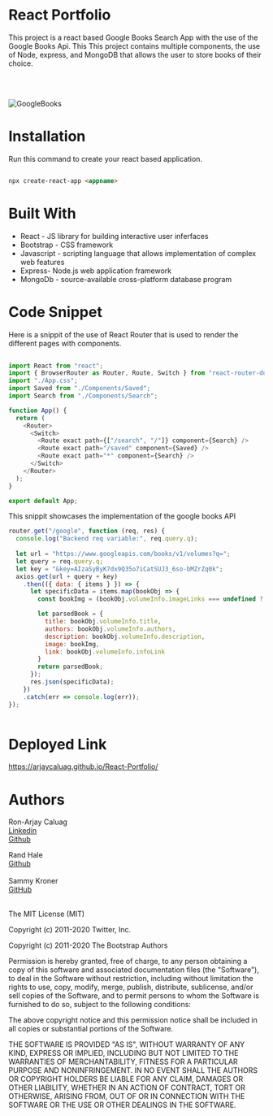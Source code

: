 # **React Portfolio**

This project is a react based Google Books Search App with the use of the Google Books Api. This This project contains multiple components, the use of Node, express, and MongoDB that allows the user to store books of their choice.

<br><br>

![GoogleBooks](https://user-images.githubusercontent.com/52800632/109890125-96cf1300-7c3b-11eb-9a95-ba1b0c575a60.gif)





# **Installation**

Run this command to create your react based application.

```html

npx create-react-app <appname>

```

# **Built With**

<ul>
    <li> React - JS library for building interactive user inferfaces
    <li> Bootstrap - CSS framework
    <li> Javascript - scripting language that allows implementation of complex web features
    <li> Express- Node.js web application framework
    <li> MongoDb - source-available cross-platform database program </li>
</ul>

# **Code Snippet**
Here is a snippit of the use of React Router that is used to render the different pages with components.

```js
 
import React from "react";
import { BrowserRouter as Router, Route, Switch } from "react-router-dom";
import "./App.css";
import Saved from "./Components/Saved";
import Search from "./Components/Search";

function App() {
  return (
    <Router>
      <Switch>
        <Route exact path={["/search", "/"]} component={Search} />
        <Route exact path="/saved" component={Saved} />
        <Route exact path="*" component={Search} />
      </Switch>
    </Router>
  );
}

export default App;


```
This snippit showcases the implementation of the google books API
```js
router.get("/google", function (req, res) {
  console.log("Backend req variable:", req.query.q);
  
  let url = "https://www.googleapis.com/books/v1/volumes?q=";
  let query = req.query.q;
  let key = "&key=AIzaSyByK7dx9Q35o7iCatSUJ3_6so-bMZrZq0k";
  axios.get(url + query + key)
    .then(({ data: { items } }) => {
      let specificData = items.map(bookObj => {
        const bookImg = (bookObj.volumeInfo.imageLinks === undefined ? "" : `${bookObj.volumeInfo.imageLinks.thumbnail}`);

        let parsedBook = {
          title: bookObj.volumeInfo.title,
          authors: bookObj.volumeInfo.authors,
          description: bookObj.volumeInfo.description,
          image: bookImg,
          link: bookObj.volumeInfo.infoLink
        }
        return parsedBook;
      });
      res.json(specificData);
    })
    .catch(err => console.log(err));
});



```
# **Deployed Link**

https://arjaycaluag.github.io/React-Portfolio/
# **Authors**

Ron-Arjay Caluag<br>
[Linkedin](https://www.linkedin.com/in/ron-arjay-caluag-00b29b182/)<br>
[Github](https://github.com/ArjayCaluag)

Rand Hale<br>
[Github](https://github.com/prophetrandl)
<br><br>
Sammy Kroner<br>
[GitHub](https://github.com/sammyk118)

<br>
The MIT License (MIT)

Copyright (c) 2011-2020 Twitter, Inc.

Copyright (c) 2011-2020 The Bootstrap Authors

Permission is hereby granted, free of charge, to any person obtaining a copy of this software and associated documentation files (the "Software"), to deal in the Software without restriction, including without limitation the rights to use, copy, modify, merge, publish, distribute, sublicense, and/or sell copies of the Software, and to permit persons to whom the Software is furnished to do so, subject to the following conditions:

The above copyright notice and this permission notice shall be included in all copies or substantial portions of the Software.

THE SOFTWARE IS PROVIDED "AS IS", WITHOUT WARRANTY OF ANY KIND, EXPRESS OR IMPLIED, INCLUDING BUT NOT LIMITED TO THE WARRANTIES OF MERCHANTABILITY, FITNESS FOR A PARTICULAR PURPOSE AND NONINFRINGEMENT. IN NO EVENT SHALL THE AUTHORS OR COPYRIGHT HOLDERS BE LIABLE FOR ANY CLAIM, DAMAGES OR OTHER LIABILITY, WHETHER IN AN ACTION OF CONTRACT, TORT OR OTHERWISE, ARISING FROM, OUT OF OR IN CONNECTION WITH THE SOFTWARE OR THE USE OR OTHER DEALINGS IN THE SOFTWARE.
